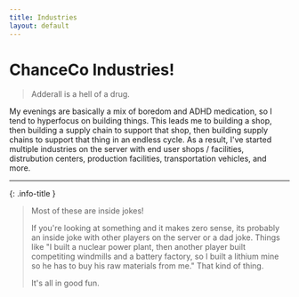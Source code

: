 ```yaml
---
title: Industries
layout: default
---
```


# ChanceCo Industries!
> Adderall is a hell of a drug.

My evenings are basically a mix of boredom and ADHD medication, so I tend to hyperfocus on building things.  This leads me to building a shop, then building a supply chain to support that shop, then building supply chains to support that thing in an endless cycle.  As a result, I've started multiple industries on the server with end user shops / facilities, distrubution centers, production facilities, transportation vehicles, and more.

---

{: .info-title }
> Most of these are inside jokes!
>
> If you're looking at something and it makes zero sense, its probably an inside joke with other players on the server or a dad joke.  Things like "I built a nuclear power plant, then another player built competiting windmills and a battery factory, so I built a lithium mine so he has to buy his raw materials from me."  That kind of thing.
>
> It's all in good fun.
